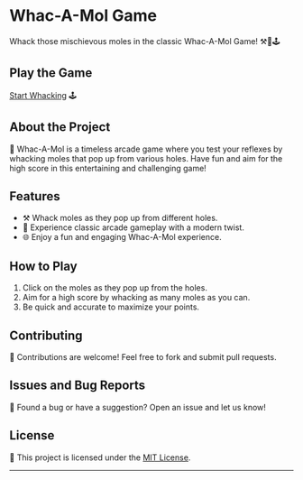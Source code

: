 # Whac-A-Mol Game

Whack those mischievous moles in the classic Whac-A-Mol Game! ⚒️👾🕹️

## Play the Game

[Start Whacking](https://aryan0-1maurya.github.io/whac-a-mol-game/) 🕹️

## About the Project

📜 Whac-A-Mol is a timeless arcade game where you test your reflexes by whacking moles that pop up from various holes. Have fun and aim for the high score in this entertaining and challenging game!

## Features

- ⚒️ Whack moles as they pop up from different holes.
- 👾 Experience classic arcade gameplay with a modern twist.
- 🌐 Enjoy a fun and engaging Whac-A-Mol experience.

## How to Play

1. Click on the moles as they pop up from the holes.
2. Aim for a high score by whacking as many moles as you can.
3. Be quick and accurate to maximize your points.

## Contributing

🤝 Contributions are welcome! Feel free to fork and submit pull requests.

## Issues and Bug Reports

🐛 Found a bug or have a suggestion? Open an issue and let us know!

## License

📄 This project is licensed under the [MIT License](LICENSE).

---
